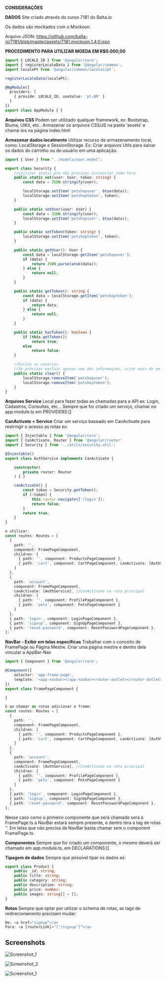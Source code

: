 **CONSIDERAÇÕES**

**DADOS**
Site criado através do curso 7181 do Balta.io

Os dados são mockados com o Mockoon.

Arquivo JSON: https://github.com/balta-io/7181/blob/master/assets/7181.mockoon.1.4.0.json

**PROCEDIMENTO PARA UTILIZAR MOEDA EM R$0.000,00**

```ts
import { LOCALE_ID } from '@angular/core';
import { registerLocaleData } from '@angular/common';
import localePt from '@angular/common/locales/pt';

registerLocaleData(localePt);

@NgModule({
  providers: [
    { provide: LOCALE_ID, useValue: 'pt-BR' }
  ]
})
export class AppModule { }
```

**Arquivos CSS**
Podem ser utilizado qualquer framework, ex: Bootstrap, Bluma, UIKit, etc..
Armazenar os arquivos CSS/JS na pasta ‘assets’ e chamá-los na página index.html

**Armazenar dados localmente**
Utilizar recurso de armazenamento local, como: LocalStorage e SessionStorage.
Ex: 
Criar arquivos Utils para salvar os dados do carrinho ou do usuário em uma aplicação.
```ts
import { User } from "../models/user.model";

export class Security {
    //utilizar static pra não precisar instanciar toda hora
    public static set(user: User, token: string) {
        const data = JSON.stringify(user);

        localStorage.setItem('petshopuser', btoa(data));
        localStorage.setItem('petshoptoken', token);
    }

    public static setUser(user: User) {
        const data = JSON.stringify(user);
        localStorage.setItem('petshopuser', btoa(data));
    }

    public static setToken(token: string) {
        localStorage.setItem('petshoptoken', token);
    }

    public static getUser(): User {
        const data = localStorage.getItem('petshopuser');
        if (data) {
            return JSON.parse(atob(data));
        } else {
            return null;
        }
    }

    public static getToken(): string {
        const data = localStorage.getItem('petshoptoken');
        if (data) {
            return data;
        } else {
            return null;
        }
    }

    public static hasToken(): boolean {
        if (this.getToken())
            return true;
        else
            return false;
    }

    //Exclui os usuarios
    //Se precisar excluir apenas uma das informações, criar mais de um clear
    public static clear() {
        localStorage.removeItem('petshopuser');
        localStorage.removeItem('petshoptoken');
    }
}
```

**Arquivos Service**
Local para fazer todas as chamadas para a API
ex: Login, Cadastros, Consultas, etc…
Sempre que for criado um serviço, chamar no app.module.ts em PROVIDERS:[]

**CanActivate + Service**
Criar um serviço baseado em CanActivate para restringir o acesso as rotas
ex:
```ts
import { Injectable } from '@angular/core';
import { CanActivate, Router } from '@angular/router'
import { Security } from '../utils/security.util';

@Injectable()
export class AuthService implements CanActivate {

    constructor(
        private router: Router
    ) { }

    canActivate() {
        const token = Security.getToken();
        if (!token) {
            this.router.navigate(['/login']);
            return false;
        }
        return true;
    }
}

e utilizar:
const routes: Routes = [
  {
    path: '',
    component: FramePageComponent,
    children: [
      { path: '', component: ProductsPageComponent },
      { path: 'cart', component: CartPageComponent, canActivate: [AuthService] } //CanActivate na rota especifica
    ]
  },
  {
    path: 'account',
    component: FramePageComponent,
    canActivate: [AuthService], //CanActivate na rota principal
    children: [
      { path: '', component: ProfilePageComponent },
      { path: 'pets', component: PetsPageComponent }
    ]
  },
  { path: 'login', component: LoginPageComponent },
  { path: 'signup', component: SignUpPageComponent },
  { path: 'reset-password', component: ResetPasswordPageComponent },
];
```

**NavBar - Exibir em telas especificas**
Trabalhar com o conceito de FramePage ou Página Mestre.
Criar uma página mestre e dentro dela vincular a AppBar-Nav
```ts
import { Component } from '@angular/core';

@Component({
    selector: 'app-frame-page',
    template: '<app-navbar></app-navbar><router-outlet></router-outlet>',
})
export class FramePageComponent {

}

E ao chamar as rotas adicionar o frame: 
const routes: Routes = [
  {
    path: '',
    component: FramePageComponent,
    children: [
      { path: '', component: ProductsPageComponent },
      { path: 'cart', component: CartPageComponent, canActivate: [AuthService] } //CanActivate na rota especifica
    ]
  },
  {
    path: 'account',
    component: FramePageComponent,
    canActivate: [AuthService], //CanActivate na rota principal
    children: [
      { path: '', component: ProfilePageComponent },
      { path: 'pets', component: PetsPageComponent }
    ]
  },
  { path: 'login', component: LoginPageComponent },
  { path: 'signup', component: SignUpPageComponent },
  { path: 'reset-password', component: ResetPasswordPageComponent },
];
```
Nesse caso como o primeiro componente que será chamado será a FramePage.ts a NavBar estará sempre presente, e dentro tera a tag de rotas '<router-outlet></router-outlet>’.
Em telas que não precisa da NavBar basta chamar sem o component FramePage.ts.


**Componentes**
Sempre que for criado um componente, o mesmo deverá ser chamado em app.module.ts, em DECLARATIONS:[]

**Tipagem de dados**
Sempre que possível tipar os dados
ex:
```ts
export class Product {
    public _id: string;
    public title: string;
    public category: string;
    public description: string;
    public price: number;
    public images: string[] = [];
}
```

**Rotas**
Sempre que optar por utilizar o schema de rotas, as tags de redirecionamento precisam mudar:
```ts
De: <a href="signup”</a>
Para: <a [routerLink]="['/signup’]”</a>
```
## Screenshots
![Screenshot_1](https://user-images.githubusercontent.com/7735662/91672793-d428db80-eb06-11ea-92d2-09bda1fdb2c5.png)

![Screenshot_2](https://user-images.githubusercontent.com/7735662/91672794-d68b3580-eb06-11ea-9809-abc68458ff85.png)

![Screenshot_1](https://user-images.githubusercontent.com/7735662/91672797-d7bc6280-eb06-11ea-8f33-3bd5189ae5fc.png)

